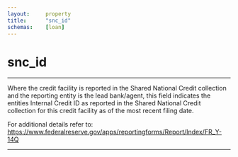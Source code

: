 ```yaml
---
layout:     property
title:      "snc_id"
schemas:    [loan]
---
```


# snc_id

---

Where the credit facility is reported in the Shared National Credit collection and the reporting entity is the lead bank/agent, this field indicates the entities Internal Credit ID as reported in the Shared National Credit collection for this credit facility as of the most recent filing date.

For additional details refer to: https://www.federalreserve.gov/apps/reportingforms/Report/Index/FR_Y-14Q

--- 